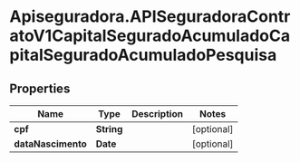 # Apiseguradora.APISeguradoraContratoV1CapitalSeguradoAcumuladoCapitalSeguradoAcumuladoPesquisa

## Properties
Name | Type | Description | Notes
------------ | ------------- | ------------- | -------------
**cpf** | **String** |  | [optional] 
**dataNascimento** | **Date** |  | [optional] 


